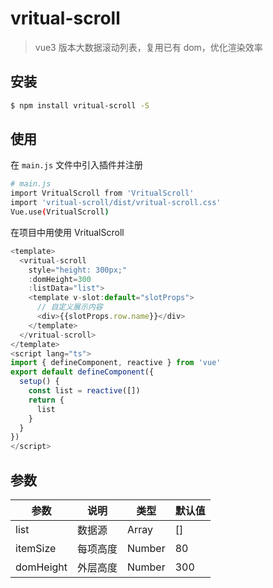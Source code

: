# vritual-scroll

> vue3 版本大数据滚动列表，复用已有 dom，优化渲染效率

## 安装

```bash
$ npm install vritual-scroll -S
```

## 使用

在 `main.js` 文件中引入插件并注册

```bash
# main.js
import VritualScroll from 'VritualScroll'
import 'vritual-scroll/dist/vritual-scroll.css'
Vue.use(VritualScroll)
```

在项目中用使用 VritualScroll

```js
<template>
  <vritual-scroll
    style="height: 300px;"
    :domHeight=300
    :listData="list">
    <template v-slot:default="slotProps">
      // 自定义展示内容
      <div>{{slotProps.row.name}}</div>
    </template>
  </vritual-scroll>
</template>
<script lang="ts">
import { defineComponent, reactive } from 'vue'
export default defineComponent({
  setup() {
    const list = reactive([])
    return {
      list
    }
  }
})
</script>
```

## 参数

| 参数      | 说明     | 类型   | 默认值 |
| --------- | -------- | ------ | ------ |
| list      | 数据源   | Array  | []     |
| itemSize  | 每项高度 | Number | 80     |
| domHeight | 外层高度 | Number | 300    |
